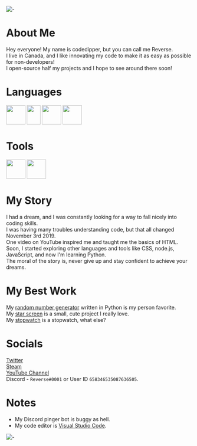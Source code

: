 ![-](https://i.imgur.com/iIFL3qi.png)
# About Me
Hey everyone! My name is codedipper, but you can call me Reverse.\
I live in Canada, and I like innovating my code to make it as easy as possible for non-developers!\
I open-source half my projects and I hope to see around there soon!
# Languages
<img src="https://i.imgur.com/wHNvoeh.png" style="align:left;" height="52px" width="52px"></img>
<img src="https://i.imgur.com/OTCqHHM.png" style="align:left;" height="52px" width="37px"></img>
<img src="https://i.imgur.com/TwpFxWe.png" style="align:left;" height="52px" width="52px"></img>
<img src="https://i.imgur.com/4D3SFyQ.png" style="align:left;" height="52px" width="52px"></img>
# Tools
<img src="https://i.imgur.com/G3STlyk.png" style="align:left;" height="52px" width="52px"></img>
<img src="https://i.imgur.com/rynx7KX.png" height="52px" width="52px"></img>
# My Story
I had a dream, and I was constantly looking for a way to fall nicely into coding skills.\
I was having many troubles understanding code, but that all changed November 3rd 2019.\
One video on YouTube inspired me and taught me the basics of HTML.\
Soon, I started exploring other languages and tools like CSS, node.js, JavaScript, and now I'm learning Python.\
The moral of the story is, never give up and stay confident to achieve your dreams.
# My Best Work
My [random number generator](https://github.com/codedipper/python-number-chooser) written in Python is my person favorite.\
My [star screen](https://github.com/codedipper/stars) is a small, cute project I really love.\
My [stopwatch](https://github.com/codedipper/stopwatch) is a stopwatch, what else?
# Socials
[Twitter](https://twitter.com/Gemma_The_Cat)\
[Steam](https://steamcommunity.com/id/9809897752)\
[YouTube Channel](https://youtube.com/channel/UCNlfkNEs8Up0jRaXFCN99zg)\
Discord - `Reverse#0001` or User ID `658346535087636505`.
# Notes
- My Discord pinger bot is buggy as hell.
- My code editor is [Visual Studio Code](https://code.visualstudio.com/).

![-](https://i.imgur.com/iIFL3qi.png)
